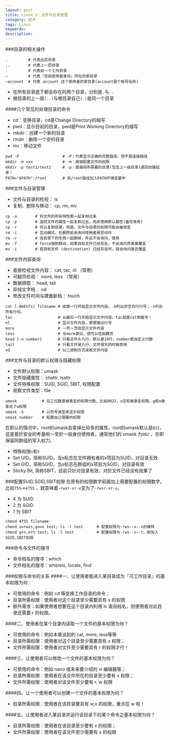 ```yaml
---
layout: post
title: Linux 3：文件与目录管理
category: 技术
tags: Linux
keywords: 
description: 
---
```



###目录的相关操作

```
.         # 代表此层目录
..        # 代表上一层目录
-         # 代表前一个工作目录
~         # 代表『目前使用者身份』所在的家目录
~account  # 代表 account 这个使用者的家目录(account是个帐号名称)
```

- 在所有目录底下都会存在的两个目录，分别是`.`与`..`
- 根目录的上一层`(..)`与根目录自己`(.)`是同一个目录


####几个常见的处理目录的命令

- cd：变换目录，cd是Change Directory的缩写
- pwd：显示目前的目录，pwd是Print Working Directory的缩写
- mkdir：创建一个新的目录
- rmdir：删除一个空的目录
- mv：移动文件

```
pwd -P                   # -P：代表显示正确的完整路径，而不是连接路径
mkdir -m xxx             # -m：直接配置文件的权限
mkdir -p test1/test2     # -p：直接将所需要的目录(包含上一级目录)递回创建起来！
PATH="$PATH":/root       # 将/root路径加入PATH环境变量中
```

###文件与目录管理

- 文件与目录的检视： ls
- 复制、删除与移动： cp, rm, mv

```
cp -a        # 将文件的所有特性都一起复制过来
cp -p        # 连同文件的属性一起复制过去，而非使用默认属性(备份常用)
cp -r        # 可以复制目录，但是，文件与目录的权限可能会被改变
rm -i        # 互动模式，在删除前会询问使用者是否动作
rm -r        # 连目录下的东西一起删掉，并且不会询问，慎用
mv -f        # force强制移动，如果目标文件已经存在，不会询问而直接覆盖
mv -i        # 若目标文件 (destination) 已经存在时，就会询问是否覆盖
```

###文件内容查询

- 直接检视文件内容： cat, tac, nl （常用）
- 可翻页检视： more, less （常用）
- 数据撷取： head, tail
- 非纯文字档： od
- 修改文件时间与建置新档： touch

```
cat [-AbEnTv] filename # 由第一行开始显示文件内容。-b列出非空白行行号；-n列出所有行号。
tac                    # 从最后一行开始显示文件内容，tac就是cat倒着写！
nl                     # 显示文件内容，顺便输出行号
more                   # 一页一页地显示文件内容
less                   # 与more类似，但可以往前翻页
head [-n number]       # 只看文件头几行，默认是10行，number是自定义行数
tail                   # 只看文件尾几行，文件很大的时候常用
od                     # 以二进制方式读取文件内容
```

###文件与目录的默认权限与隐藏权限

- 文件默认权限：umask
- 文件隐藏属性： chattr, lsattr
- 文件特殊权限：SUID, SGID, SBIT, 权限配置
- 观察文件类型：file

```
umask           # 后三位数是被拿走的权限分数，比如0022，u没有被拿走权限，g和o被拿走了w权限
umask -S        # 以符号类型来显示权限
umask number    # 配置自己需要的权限
```

在默认的情况中，root的umask会拿掉比较多的属性，root的umask默认是`022`， 这是基於安全的考量啦～至於一般身份使用者，通常他们的 umask 为`002` ，亦即保留同群组的写入权力。

- 特殊权限`s`和`t`
- Set UID，简称SUID，当s标志在文件拥有者的x项目为SUID，对目录无效
- Set GID，简称SGID，当s标志在群组的x项目为SGID，对目录有效
- Sticky Bit, 简称SBIT，目前只针对目录有效，对於文件已经没有效果了

###配置SUID,SGID,SBIT权限
在原有的权限数字前面加上需要配置的权限数字。
比如`755`->`4755` ，就意味着`-rwxr-xr-x`变为了`-rwsr-xr-x`。

- 4 为 SUID
- 2 为 SGID
- 1 为 SBIT

```
chmod 4755 filename
chmod u=rwxs,go=x test; ls -l test      # 配置权限为-rws--x--x的模样
chmod g+s,o+t test; ls -l test          # 配置权限为-rws--s--t，即加入SGID,SBIT权限
```

###命令与文件的搜寻

- 命令档名的搜寻：which
- 文件档名的搜寻：whereis, locate, find

###权限与命令的关系
####一、让使用者能进入某目录成为『可工作目录』的基本权限为何：

- 可使用的命令：例如 cd 等变换工作目录的命令；
- 目录所需权限：使用者对这个目录至少需要具有 x 的权限
- 额外需求：如果使用者想要在这个目录内利用 ls 查阅档名，则使用者对此目录还需要 r 的权限。

####二、使用者在某个目录内读取一个文件的基本权限为何？

- 可使用的命令：例如本章谈到的 cat, more, less等等
- 目录所需权限：使用者对这个目录至少需要具有 x 权限；
- 文件所需权限：使用者对文件至少需要具有 r 的权限才行！

####三、让使用者可以修改一个文件的基本权限为何？

- 可使用的命令：例如 nano 或未来要介绍的 vi 编辑器等；
- 目录所需权限：使用者在该文件所在的目录至少要有 x 权限；
- 文件所需权限：使用者对该文件至少要有 r, w 权限

####四、让一个使用者可以创建一个文件的基本权限为何？

- 目录所需权限：使用者在该目录要具有 w,x 的权限，重点在 w 啦！

####五、让使用者进入某目录并运行该目录下的某个命令之基本权限为何？

- 目录所需权限：使用者在该目录至少要有 x 的权限；
- 文件所需权限：使用者在该文件至少需要有 x 的权限






